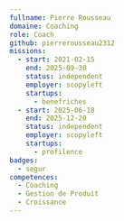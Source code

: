 ```yaml
---
fullname: Pierre Rousseau
domaine: Coaching
role: Coach
github: pierrerousseau2312
missions:
  - start: 2021-02-15
    end: 2025-09-30
    status: independent
    employer: scopyleft
    startups:
      - benefriches
  - start: 2025-06-18
    end: 2025-12-20
    status: independent
    employer: scopyleft
    startups:
      - profilence
badges:
  - segur
competences:
  - Coaching
  - Gestion de Produit
  - Croissance
---
```

